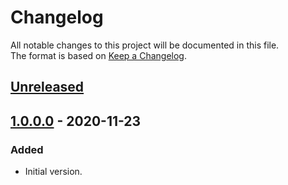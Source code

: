 # Changelog

All notable changes to this project will be documented in this file.  
The format is based on [Keep a Changelog](https://keepachangelog.com/en/1.0.0/).

## [Unreleased]

## [1.0.0.0] - 2020-11-23

### Added

- Initial version.

[Unreleased]: https://github.com/overdrive1708/OutlookAddIn_OneClickReSend
[1.0.0.0]: https://github.com/overdrive1708/OutlookAddIn_OneClickReSend/releases/tag/Ver.1.0.0.0